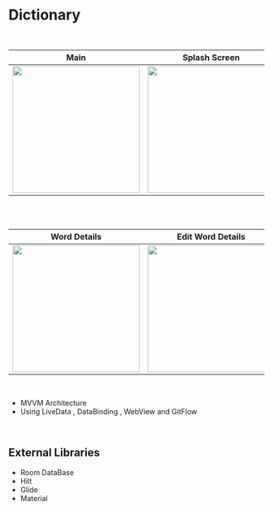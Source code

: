 # Dictionary



<br>

|Main | Splash Screen | Add Word | 
|--|--|--|
| <img src="https://user-images.githubusercontent.com/99007231/184032466-00a7a781-b6ef-48a7-bc85-5ac7880f1788.png" width=250px> | <img src="https://user-images.githubusercontent.com/99007231/184032406-1b8266cd-ed88-4e96-a631-84bcd3f7beab.png" width=250px> | <img src="https://user-images.githubusercontent.com/99007231/184032453-b127517c-923d-4a14-880a-b3577fbe5c45.png" width=250px> | 
<br>
<br>

| Word Details  | Edit Word Details | Wikipedia(WebView) |
|--|--|--|
| <img src="https://user-images.githubusercontent.com/99007231/184032439-ba557892-f528-43ee-843e-583958c82833.png" width=250px> | <img src="https://user-images.githubusercontent.com/99007231/184039996-572f0946-73e6-46a9-9a5d-65fa1c108c63.png" width=250px> | <img src="https://user-images.githubusercontent.com/99007231/184032441-cc78de8b-646b-4499-ae7a-134e09bcb9bf.png" width=250px> | 


<br>

 - MVVM Architecture
 - Using LiveData , DataBinding , WebView and GitFlow
 <br>

 
 ## External Libraries 
 - Room DataBase
 - Hilt
 - Glide
 - Material
